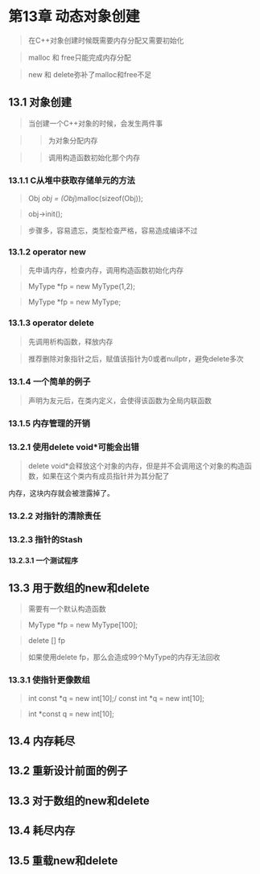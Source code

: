 # 第13章 动态对象创建

>在C++对象创建时候既需要内存分配又需要初始化

>malloc 和 free只能完成内存分配

>new 和 delete弥补了malloc和free不足

## 13.1 对象创建 

>当创建一个C++对象的时候，会发生两件事

>>为对象分配内存

>>调用构造函数初始化那个内存

### 13.1.1 C从堆中获取存储单元的方法

>Obj *obj = (Obj*)malloc(sizeof(Obj));

> obj->init();

>步骤多，容易遗忘，类型检查严格，容易造成编译不过

### 13.1.2 operator new

>先申请内存，检查内存，调用构造函数初始化内存

>MyType *fp = new MyType(1,2);

>MyType *fp = new MyType;

### 13.1.3 operator delete

>先调用析构函数，释放内存

>推荐删除对象指针之后，赋值该指针为0或者nullptr，避免delete多次

### 13.1.4 一个简单的例子

>声明为友元后，在类内定义，会使得该函数为全局内联函数

### 13.1.5 内存管理的开销

### 13.2.1 使用delete void*可能会出错

>delete void*会释放这个对象的内存，但是并不会调用这个对象的构造函数，如果在这个类内有成员指针并为其分配了

内存，这块内存就会被泄露掉了。

### 13.2.2 对指针的清除责任

### 13.2.3 指针的Stash

#### 13.2.3.1 一个测试程序

## 13.3 用于数组的new和delete

>需要有一个默认构造函数

>MyType *fp = new MyType[100];

>delete [] fp

>如果使用delete fp，那么会造成99个MyType的内存无法回收

### 13.3.1 使指针更像数组

>int const *q = new int[10];/ const int *q = new int[10];

>int *const q = new int[10];

## 13.4 内存耗尽






## 13.2 重新设计前面的例子

## 13.3 对于数组的new和delete

## 13.4 耗尽内存

## 13.5 重载new和delete

